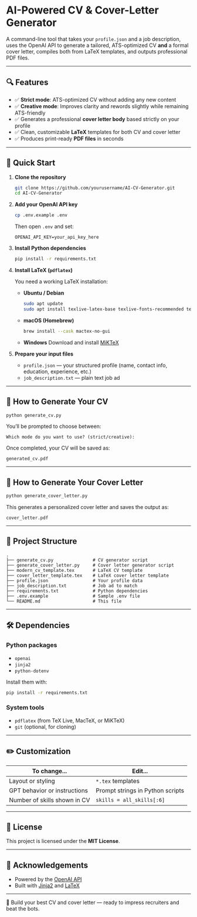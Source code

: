 # AI-Powered CV & Cover-Letter Generator

A command-line tool that takes your `profile.json` and a job description, uses the OpenAI API to generate a tailored, ATS-optimized CV **and** a formal cover letter, compiles both from LaTeX templates, and outputs professional PDF files.

---

## 🔍 Features

- ✅ **Strict mode**: ATS-optimized CV without adding any new content  
- ✅ **Creative mode**: Improves clarity and rewords slightly while remaining ATS-friendly  
- ✅ Generates a professional **cover letter body** based strictly on your profile  
- ✅ Clean, customizable **LaTeX** templates for both CV and cover letter  
- ✅ Produces print-ready **PDF files** in seconds

---

## 🚀 Quick Start

1. **Clone the repository**

   ```bash
   git clone https://github.com/yourusername/AI-CV-Generator.git
   cd AI-CV-Generator
   ```

2. **Add your OpenAI API key**

   ```bash
   cp .env.example .env
   ```
   Then open `.env` and set:
   ```
   OPENAI_API_KEY=your_api_key_here
   ```

3. **Install Python dependencies**

   ```bash
   pip install -r requirements.txt
   ```

4. **Install LaTeX (`pdflatex`)**

   You need a working LaTeX installation:

   - **Ubuntu / Debian**
     ```bash
     sudo apt update
     sudo apt install texlive-latex-base texlive-fonts-recommended texlive-latex-extra
     ```

   - **macOS (Homebrew)**
     ```bash
     brew install --cask mactex-no-gui
     ```

   - **Windows**
     Download and install [MiKTeX](https://miktex.org/download)

5. **Prepare your input files**

   - `profile.json` — your structured profile (name, contact info, education, experience, etc.)
   - `job_description.txt` — plain text job ad

---

## 📄 How to Generate Your CV

```bash
python generate_cv.py
```

You’ll be prompted to choose between:

```
Which mode do you want to use? (strict/creative):
```

Once completed, your CV will be saved as:

```
generated_cv.pdf
```

---

## 📨 How to Generate Your Cover Letter

```bash
python generate_cover_letter.py
```

This generates a personalized cover letter and saves the output as:

```
cover_letter.pdf
```

---

## 📁 Project Structure

```
.
├── generate_cv.py               # CV generator script
├── generate_cover_letter.py     # Cover letter generator script
├── modern_cv_template.tex       # LaTeX CV template
├── cover_letter_template.tex    # LaTeX cover letter template
├── profile.json                 # Your profile data
├── job_description.txt          # Job ad to match
├── requirements.txt             # Python dependencies
├── .env.example                 # Sample .env file
└── README.md                    # This file
```

---

## 🛠️ Dependencies

### Python packages

- `openai`
- `jinja2`
- `python-dotenv`

Install them with:

```bash
pip install -r requirements.txt
```

### System tools

- `pdflatex` (from TeX Live, MacTeX, or MiKTeX)
- `git` (optional, for cloning)

---

## ✏️ Customization

| To change...                     | Edit...                          |
|----------------------------------|----------------------------------|
| Layout or styling                | `*.tex` templates                |
| GPT behavior or instructions     | Prompt strings in Python scripts |
| Number of skills shown in CV     | `skills = all_skills[:6]`       |

---

## 📄 License

This project is licensed under the **MIT License**.

---

## 🙏 Acknowledgements

- Powered by the [OpenAI API](https://platform.openai.com)
- Built with [Jinja2](https://jinja.palletsprojects.com/) and [LaTeX](https://www.latex-project.org)

---

🎯 Build your best CV and cover letter — ready to impress recruiters and beat the bots.

